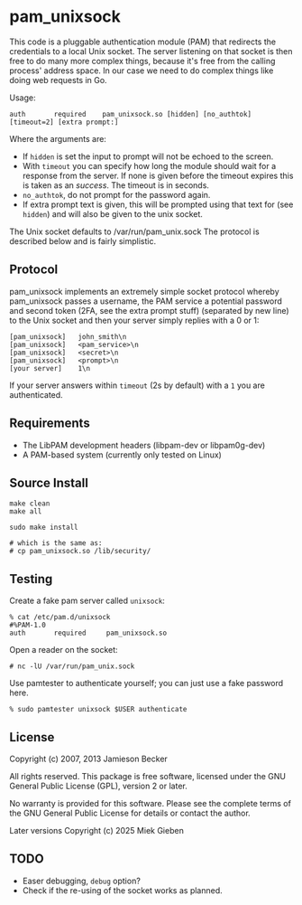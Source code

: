 pam_unixsock
==============
This code is a pluggable authentication module (PAM) that redirects the credentials to a
local Unix socket. The server listening on that socket is then free to do many more complex things,
because it's free from the calling process' address space. In our case we need to do complex things
like doing web requests in Go.

Usage:

    auth       required    pam_unixsock.so [hidden] [no_authtok] [timeout=2] [extra prompt:]

Where the arguments are:

* If `hidden` is set the input to prompt will not be echoed to the screen.
* With `timeout` you can specify how long the module should wait for a response from the server. If
  none is given before the timeout expires this is taken as an *success*. The timeout is in seconds.
* `no_authtok`, do not prompt for the password again.
* If extra prompt text is given, this will be prompted using that text for (see `hidden`) and will
  also be given to the unix socket.

The Unix socket defaults to /var/run/pam_unix.sock The protocol is described below and is fairly simplistic.

Protocol
--------
pam_unixsock implements an extremely simple socket protocol whereby pam_unixsock passes a
username, the PAM service a potential password and second token (2FA, see the extra prompt stuff) (separated by new
line) to the Unix socket and then your server simply replies with a 0 or 1:

    [pam_unixsock]   john_smith\n
    [pam_unixsock]   <pam_service>\n
    [pam_unixsock]   <secret>\n
    [pam_unixsock]   <prompt>\n
    [your server]    1\n

If your server answers within `timeout` (2s by default) with a `1` you are authenticated.

Requirements
------------
* The LibPAM development headers (libpam-dev or libpam0g-dev)
* A PAM-based system (currently only tested on Linux)

Source Install
--------------

    make clean
    make all

    sudo make install

    # which is the same as:
    # cp pam_unixsock.so /lib/security/

Testing
-------

Create a fake pam server called `unixsock`:

~~~
% cat /etc/pam.d/unixsock
#%PAM-1.0
auth       required     pam_unixsock.so
~~~

Open a reader on the socket:

~~~
# nc -lU /var/run/pam_unix.sock
~~~

Use pamtester to authenticate yourself; you can just use a fake password here.

~~~
% sudo pamtester unixsock $USER authenticate
~~~

License
-------
Copyright (c) 2007, 2013 Jamieson Becker

All rights reserved. This package is free software, licensed under the GNU
General Public License (GPL), version 2 or later.

No warranty is provided for this software. Please see the complete terms of
the GNU General Public License for details or contact the author.

Later versions Copyright (c) 2025 Miek Gieben

TODO
-----
* Easer debugging, `debug` option?
* Check if the re-using of the socket works as planned.
